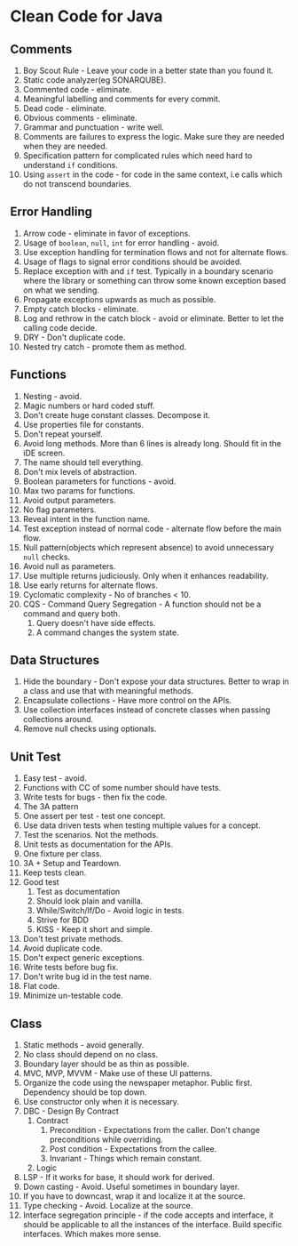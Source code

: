 # Clean Code for Java

## Comments

1. Boy Scout Rule - Leave your code in a better state than you found it.
1. Static code analyzer(eg SONARQUBE).
1. Commented code - eliminate.
1. Meaningful labelling and comments for every commit.
1. Dead code - eliminate.
1. Obvious comments - eliminate.
1. Grammar and punctuation - write well.
1. Comments are failures to express the logic. Make sure they are needed when they are needed.
1. Specification pattern for complicated rules which need hard to understand `if` conditions.
1. Using `assert` in the code - for code in the same context, i.e calls which do not transcend boundaries.

## Error Handling

1. Arrow code - eliminate in favor of exceptions.
1. Usage of `boolean`, `null`, `int` for error handling - avoid.
1. Use exception handling for termination flows and not for alternate flows.
1. Usage of flags to signal error conditions should be avoided.
1. Replace exception with and `if` test. Typically in a boundary scenario where the library or something can throw some known exception based on what we sending.
1. Propagate exceptions upwards as much as possible.
1. Empty catch blocks - eliminate.
1. Log and rethrow in the catch block - avoid or eliminate. Better to let the calling code decide.
1. DRY - Don't duplicate code.
1. Nested try catch - promote them as method.

## Functions

1. Nesting - avoid.
1. Magic numbers or hard coded stuff.
1. Don't create huge constant classes. Decompose it.
1. Use properties file for constants.
1. Don't repeat yourself.
1. Avoid long methods. More than 6 lines is already long. Should fit in the iDE screen.
1. The name should tell everything.
1. Don't mix levels of abstraction.
1. Boolean parameters for functions - avoid.
1. Max two params for functions.
1. Avoid output parameters.
1. No flag parameters.
1. Reveal intent in the function name.
1. Test exception instead of normal code - alternate flow before the main flow.
1. Null pattern(objects which represent absence) to avoid unnecessary `null` checks.
1. Avoid null as parameters.
1. Use multiple returns judiciously. Only when it enhances readability.
1. Use early returns for alternate flows.
1. Cyclomatic complexity - No of branches < 10.
1. CQS - Command Query Segregation - A function should not be a command and query both.
    1. Query doesn't have side effects.
    1. A command changes the system state.

## Data Structures

1. Hide the boundary - Don't expose your data structures. Better to wrap in a class and use that with meaningful methods.
1. Encapsulate collections - Have more control on the APIs.
1. Use collection interfaces instead of concrete classes when passing collections around.
1. Remove null checks using optionals.

## Unit Test

1. Easy test - avoid.
1. Functions with CC of some number should have tests.
1. Write tests for bugs - then fix the code.
1. The 3A pattern
1. One assert per test - test one concept.
1. Use data driven tests when testing multiple values for a concept.
1. Test the scenarios. Not the methods.
1. Unit tests as documentation for the APIs.
1. One fixture per class.
1. 3A + Setup and Teardown.
1. Keep tests clean.
1. Good test
    1. Test as documentation
    1. Should look plain and vanilla.
    1. While/Switch/If/Do - Avoid logic in tests.
    1. Strive for BDD
    1. KISS - Keep it short and simple.
1. Don't test private methods.
1. Avoid duplicate code.
1. Don't expect generic exceptions.
1. Write tests before bug fix.
1. Don't write bug id in the test name.
1. Flat code.
1. Minimize un-testable code.

## Class

1. Static methods - avoid generally.
1. No class should depend on no class.
1. Boundary layer should be as thin as possible.
1. MVC, MVP, MVVM - Make use of these UI patterns.
1. Organize the code using the newspaper metaphor. Public first. Dependency should be top down.
1. Use constructor only when it is necessary.
1. DBC - Design By Contract
    1. Contract
        1. Precondition - Expectations from the caller. Don't change preconditions while overriding.
        1. Post condition - Expectations from the callee.
        1. Invariant - Things which remain constant.
    1. Logic
1. LSP - If it works for base, it should work for derived.
1. Down casting - Avoid. Useful sometimes in boundary layer.
1. If you have to downcast, wrap it and localize it at the source.
1. Type checking - Avoid. Localize at the source.
1. Interface segregation principle - if the code accepts and interface, it should be applicable to all the instances of the interface. Build specific interfaces. Which makes more sense.
